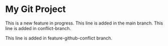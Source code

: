 # My Git Project
This is a new feature in progress.
This line is added in the main branch.
This line is added in conflict-branch.

This line is added in feature-github-conflict branch.
